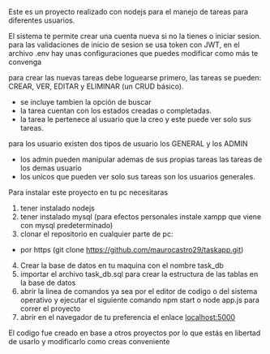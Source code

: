 Este es un proyecto realizado con nodejs para el manejo de tareas para diferentes usuarios.

El sistema te permite crear una cuenta nueva si no la tienes o iniciar sesion.
para las validaciones de inicio de sesion se usa token con JWT, en el archivo .env hay unas configuraciones que puedes modificar como más te convenga

para crear las nuevas tareas debe loguearse primero, las tareas se pueden: CREAR, VER, EDITAR y ELIMINAR (un CRUD básico).
* se incluye tambien la opción de buscar
* la tarea cuentan con los estados creadas o completadas. 
* la tarea le pertenece al usuario que la creo y este puede ver solo sus tareas.

para los usuario existen dos tipos de usuario los GENERAL  y los ADMIN 
* los admin pueden manipular ademas de sus propias tareas las tareas de los demas usuario
* los unicos que pueden ver solo sus tareas son los usuarios generales.

Para instalar este proyecto en tu pc necesitaras

1. tener instalado nodejs
2. tener instalado mysql (para efectos personales instale xampp que viene con mysql predeterminado)
3. clonar el repositorio en cualquier parte de pc:
* por https (git clone https://github.com/maurocastro29/taskapp.git)
4. Crear la base de datos en tu maquina con el nombre task_db
5. importar el archivo task_db.sql para crear la estructura de las tablas en la base de datos
6. abrir la linea de comandos ya sea por el editor de codigo o del sistema operativo y ejecutar el siguiente comando npm start o node app.js para correr el proyecto
7. abrir en el navegador de tu preferencia el enlace [localhost:5000](http://localhost:5000/)

El codigo fue creado en base a otros proyectos por lo que estás en libertad de usarlo y modificarlo como creas conveniente
